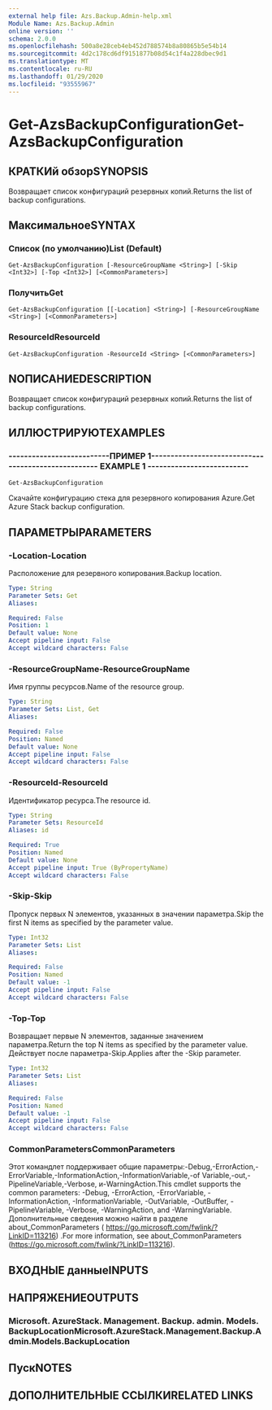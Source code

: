 ```yaml
---
external help file: Azs.Backup.Admin-help.xml
Module Name: Azs.Backup.Admin
online version: ''
schema: 2.0.0
ms.openlocfilehash: 500a8e28ceb4eb452d788574b8a80865b5e54b14
ms.sourcegitcommit: 4d2c178cd6df9151877b08d54c1f4a228dbec9d1
ms.translationtype: MT
ms.contentlocale: ru-RU
ms.lasthandoff: 01/29/2020
ms.locfileid: "93555967"
---
```

# <span data-ttu-id="2d8a5-101">Get-AzsBackupConfiguration</span><span class="sxs-lookup"><span data-stu-id="2d8a5-101">Get-AzsBackupConfiguration</span></span>

## <span data-ttu-id="2d8a5-102">КРАТКИй обзор</span><span class="sxs-lookup"><span data-stu-id="2d8a5-102">SYNOPSIS</span></span>
<span data-ttu-id="2d8a5-103">Возвращает список конфигураций резервных копий.</span><span class="sxs-lookup"><span data-stu-id="2d8a5-103">Returns the list of backup configurations.</span></span>

## <span data-ttu-id="2d8a5-104">Максимальное</span><span class="sxs-lookup"><span data-stu-id="2d8a5-104">SYNTAX</span></span>

### <span data-ttu-id="2d8a5-105">Список (по умолчанию)</span><span class="sxs-lookup"><span data-stu-id="2d8a5-105">List (Default)</span></span>
```
Get-AzsBackupConfiguration [-ResourceGroupName <String>] [-Skip <Int32>] [-Top <Int32>] [<CommonParameters>]
```

### <span data-ttu-id="2d8a5-106">Получить</span><span class="sxs-lookup"><span data-stu-id="2d8a5-106">Get</span></span>
```
Get-AzsBackupConfiguration [[-Location] <String>] [-ResourceGroupName <String>] [<CommonParameters>]
```

### <span data-ttu-id="2d8a5-107">ResourceId</span><span class="sxs-lookup"><span data-stu-id="2d8a5-107">ResourceId</span></span>
```
Get-AzsBackupConfiguration -ResourceId <String> [<CommonParameters>]
```

## <span data-ttu-id="2d8a5-108">NОПИСАНИЕ</span><span class="sxs-lookup"><span data-stu-id="2d8a5-108">DESCRIPTION</span></span>
<span data-ttu-id="2d8a5-109">Возвращает список конфигураций резервных копий.</span><span class="sxs-lookup"><span data-stu-id="2d8a5-109">Returns the list of backup configurations.</span></span>

## <span data-ttu-id="2d8a5-110">ИЛЛЮСТРИРУЮТ</span><span class="sxs-lookup"><span data-stu-id="2d8a5-110">EXAMPLES</span></span>

### <span data-ttu-id="2d8a5-111">--------------------------ПРИМЕР 1--------------------------</span><span class="sxs-lookup"><span data-stu-id="2d8a5-111">-------------------------- EXAMPLE 1 --------------------------</span></span>
```
Get-AzsBackupConfiguration
```

<span data-ttu-id="2d8a5-112">Скачайте конфигурацию стека для резервного копирования Azure.</span><span class="sxs-lookup"><span data-stu-id="2d8a5-112">Get Azure Stack backup configuration.</span></span>

## <span data-ttu-id="2d8a5-113">ПАРАМЕТРЫ</span><span class="sxs-lookup"><span data-stu-id="2d8a5-113">PARAMETERS</span></span>

### <span data-ttu-id="2d8a5-114">-Location</span><span class="sxs-lookup"><span data-stu-id="2d8a5-114">-Location</span></span>
<span data-ttu-id="2d8a5-115">Расположение для резервного копирования.</span><span class="sxs-lookup"><span data-stu-id="2d8a5-115">Backup location.</span></span>

```yaml
Type: String
Parameter Sets: Get
Aliases: 

Required: False
Position: 1
Default value: None
Accept pipeline input: False
Accept wildcard characters: False
```

### <span data-ttu-id="2d8a5-116">-ResourceGroupName</span><span class="sxs-lookup"><span data-stu-id="2d8a5-116">-ResourceGroupName</span></span>
<span data-ttu-id="2d8a5-117">Имя группы ресурсов.</span><span class="sxs-lookup"><span data-stu-id="2d8a5-117">Name of the resource group.</span></span>

```yaml
Type: String
Parameter Sets: List, Get
Aliases: 

Required: False
Position: Named
Default value: None
Accept pipeline input: False
Accept wildcard characters: False
```

### <span data-ttu-id="2d8a5-118">-ResourceId</span><span class="sxs-lookup"><span data-stu-id="2d8a5-118">-ResourceId</span></span>
<span data-ttu-id="2d8a5-119">Идентификатор ресурса.</span><span class="sxs-lookup"><span data-stu-id="2d8a5-119">The resource id.</span></span>

```yaml
Type: String
Parameter Sets: ResourceId
Aliases: id

Required: True
Position: Named
Default value: None
Accept pipeline input: True (ByPropertyName)
Accept wildcard characters: False
```

### <span data-ttu-id="2d8a5-120">-Skip</span><span class="sxs-lookup"><span data-stu-id="2d8a5-120">-Skip</span></span>
<span data-ttu-id="2d8a5-121">Пропуск первых N элементов, указанных в значении параметра.</span><span class="sxs-lookup"><span data-stu-id="2d8a5-121">Skip the first N items as specified by the parameter value.</span></span>

```yaml
Type: Int32
Parameter Sets: List
Aliases: 

Required: False
Position: Named
Default value: -1
Accept pipeline input: False
Accept wildcard characters: False
```

### <span data-ttu-id="2d8a5-122">-Top</span><span class="sxs-lookup"><span data-stu-id="2d8a5-122">-Top</span></span>
<span data-ttu-id="2d8a5-123">Возвращает первые N элементов, заданные значением параметра.</span><span class="sxs-lookup"><span data-stu-id="2d8a5-123">Return the top N items as specified by the parameter value.</span></span>
<span data-ttu-id="2d8a5-124">Действует после параметра-Skip.</span><span class="sxs-lookup"><span data-stu-id="2d8a5-124">Applies after the -Skip parameter.</span></span>

```yaml
Type: Int32
Parameter Sets: List
Aliases: 

Required: False
Position: Named
Default value: -1
Accept pipeline input: False
Accept wildcard characters: False
```

### <span data-ttu-id="2d8a5-125">CommonParameters</span><span class="sxs-lookup"><span data-stu-id="2d8a5-125">CommonParameters</span></span>
<span data-ttu-id="2d8a5-126">Этот командлет поддерживает общие параметры:-Debug,-ErrorAction,-ErrorVariable,-InformationAction,-InformationVariable,-of Variable,-out,-PipelineVariable,-Verbose, и-WarningAction.</span><span class="sxs-lookup"><span data-stu-id="2d8a5-126">This cmdlet supports the common parameters: -Debug, -ErrorAction, -ErrorVariable, -InformationAction, -InformationVariable, -OutVariable, -OutBuffer, -PipelineVariable, -Verbose, -WarningAction, and -WarningVariable.</span></span> <span data-ttu-id="2d8a5-127">Дополнительные сведения можно найти в разделе about_CommonParameters ( https://go.microsoft.com/fwlink/?LinkID=113216) .</span><span class="sxs-lookup"><span data-stu-id="2d8a5-127">For more information, see about_CommonParameters (https://go.microsoft.com/fwlink/?LinkID=113216).</span></span>

## <span data-ttu-id="2d8a5-128">ВХОДНЫЕ данные</span><span class="sxs-lookup"><span data-stu-id="2d8a5-128">INPUTS</span></span>

## <span data-ttu-id="2d8a5-129">НАПРЯЖЕНИЕ</span><span class="sxs-lookup"><span data-stu-id="2d8a5-129">OUTPUTS</span></span>

### <span data-ttu-id="2d8a5-130">Microsoft. AzureStack. Management. Backup. admin. Models. BackupLocation</span><span class="sxs-lookup"><span data-stu-id="2d8a5-130">Microsoft.AzureStack.Management.Backup.Admin.Models.BackupLocation</span></span>

## <span data-ttu-id="2d8a5-131">Пуск</span><span class="sxs-lookup"><span data-stu-id="2d8a5-131">NOTES</span></span>

## <span data-ttu-id="2d8a5-132">ДОПОЛНИТЕЛЬНЫЕ ССЫЛКИ</span><span class="sxs-lookup"><span data-stu-id="2d8a5-132">RELATED LINKS</span></span>

